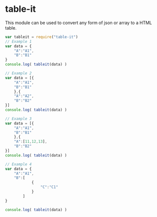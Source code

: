# table-it
This module can be used to convert any form of json or array to a HTML table.
```javascript
var tableit = require("table-it")
// Example 1 
var data = {
    "A":"A1",
    "B":"B1"
}
console.log( tableit(data) )

// Example 2
var data = [{
    "A":"A1",
    "B":"B1"
    },{
    "A":"A2",
    "B":"B2"
}]
console.log( tableit(data) )

// Example 3
var data = [{
    "A":"A1",
    "B":"B1"
    },{
    "A":[11,12,13],
    "B":"B2"
}]
console.log( tableit(data) )

// Example 4
var data = {
    "A":"A1",
    "B":[
            {
                "C":"C1"    
            }
        ]
}

console.log( tableit(data) )


```